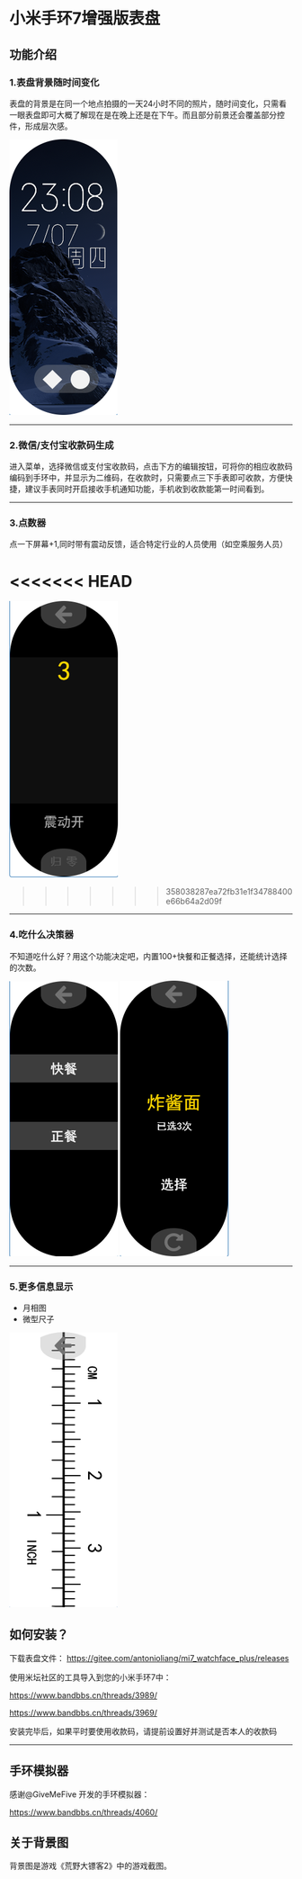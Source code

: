 # 小米手环7增强版表盘
## 功能介绍
### 1.表盘背景随时间变化

表盘的背景是在同一个地点拍摄的一天24小时不同的照片，随时间变化，只需看一眼表盘即可大概了解现在是在晚上还是在下午。而且部分前景还会覆盖部分控件，形成层次感。

![主页](srchome.png)
____
### 2.微信/支付宝收款码生成
进入菜单，选择微信或支付宝收款码，点击下方的编辑按钮，可将你的相应收款码编码到手环中，并显示为二维码，在收款时，只需要点三下手表即可收款，方便快捷，建议手表同时开启接收手机通知功能，手机收到收款能第一时间看到。
____
### 3.点数器
点一下屏幕+1,同时带有震动反馈，适合特定行业的人员使用（如空乘服务人员）

<<<<<<< HEAD
=======
![点数器](srccounter.png)
>>>>>>> 358038287ea72fb31e1f34788400e66b64a2d09f
____
### 4.吃什么决策器
不知道吃什么好？用这个功能决定吧，内置100+快餐和正餐选择，还能统计选择的次数。

![吃什么](srceatwhat.png)
![输入图片说明](srczhajiangmian.png)
____

### 5.更多信息显示
- 月相图
- 微型尺子

![尺子](srcimage.png)


## 如何安装？
下载表盘文件：
https://gitee.com/antonioliang/mi7_watchface_plus/releases

使用米坛社区的工具导入到您的小米手环7中：

https://www.bandbbs.cn/threads/3989/

https://www.bandbbs.cn/threads/3969/

安装完毕后，如果平时要使用收款码，请提前设置好并测试是否本人的收款码
____
## 手环模拟器
感谢@GiveMeFive 开发的手环模拟器：

https://www.bandbbs.cn/threads/4060/


## 关于背景图
背景图是游戏《荒野大镖客2》中的游戏截图。

